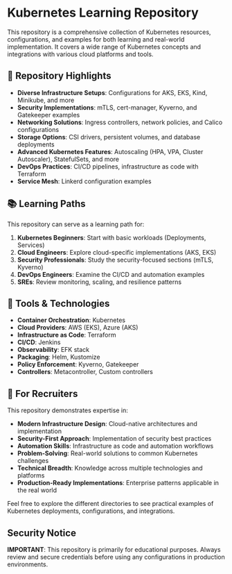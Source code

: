 # Kubernetes Learning Repository

This repository is a comprehensive collection of Kubernetes resources, configurations, and examples for both learning and real-world implementation. It covers a wide range of Kubernetes concepts and integrations with various cloud platforms and tools.

## 🌟 Repository Highlights

- **Diverse Infrastructure Setups**: Configurations for AKS, EKS, Kind, Minikube, and more
- **Security Implementations**: mTLS, cert-manager, Kyverno, and Gatekeeper examples
- **Networking Solutions**: Ingress controllers, network policies, and Calico configurations
- **Storage Options**: CSI drivers, persistent volumes, and database deployments
- **Advanced Kubernetes Features**: Autoscaling (HPA, VPA, Cluster Autoscaler), StatefulSets, and more
- **DevOps Practices**: CI/CD pipelines, infrastructure as code with Terraform
- **Service Mesh**: Linkerd configuration examples

## 📚 Learning Paths

This repository can serve as a learning path for:

1. **Kubernetes Beginners**: Start with basic workloads (Deployments, Services)
2. **Cloud Engineers**: Explore cloud-specific implementations (AKS, EKS)
3. **Security Professionals**: Study the security-focused sections (mTLS, Kyverno)
4. **DevOps Engineers**: Examine the CI/CD and automation examples
5. **SREs**: Review monitoring, scaling, and resilience patterns

## 🔧 Tools & Technologies

- **Container Orchestration**: Kubernetes
- **Cloud Providers**: AWS (EKS), Azure (AKS)
- **Infrastructure as Code**: Terraform
- **CI/CD**: Jenkins
- **Observability**: EFK stack
- **Packaging**: Helm, Kustomize
- **Policy Enforcement**: Kyverno, Gatekeeper
- **Controllers**: Metacontroller, Custom controllers

## 🚀 For Recruiters

This repository demonstrates expertise in:

- **Modern Infrastructure Design**: Cloud-native architectures and implementation
- **Security-First Approach**: Implementation of security best practices
- **Automation Skills**: Infrastructure as code and automation workflows
- **Problem-Solving**: Real-world solutions to common Kubernetes challenges
- **Technical Breadth**: Knowledge across multiple technologies and platforms
- **Production-Ready Implementations**: Enterprise patterns applicable in the real world

Feel free to explore the different directories to see practical examples of Kubernetes deployments, configurations, and integrations.

## Security Notice

**IMPORTANT**: This repository is primarily for educational purposes. Always review and secure credentials before using any configurations in production environments.

